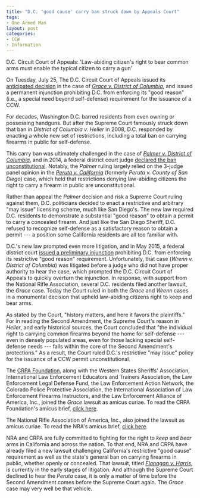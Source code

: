 ```yaml
---
title: "D.C. 'good cause' carry ban struck down by Appeals Court"
tags:
- One Armed Man
layout: post
categories:
- CCW
- Information
---
```


D.C. Circuit Court of Appeals: 'Law-abiding citizen's right to bear common arms must enable the typical citizen to carry a gun'

On Tuesday, July 25, The D.C. Circuit Court of Appeals issued its [anticipated decision](https://michellawyers.com/wp-content/uploads/2015/12/Wrenn-v.-D.C._Opinion.pdf) in the case of *[Grace v. District of Columbia](https://michellawyers.com/grace-v-district-of-columbia/)*, and issued a permanent injunction prohibiting D.C. from enforcing its "good reason" (i.e., a special need beyond self-defense) requirement for the issuance of a CCW.

For decades, Washington D.C. barred residents from even owning or possessing handguns. But after the Supreme Court famously struck down that ban in *District of Columbia v. Heller* in 2008, D.C. responded by enacting a whole new set of restrictions, including a total ban on carrying firearms in public for self-defense.

This carry ban was ultimately challenged in the case of *[Palmer v. District of Columbia](https://michellawyers.com/palmer-v-district-of-colombia/)*, and in 2014, a federal district court judge [declared the ban unconstitutional](https://michellawyers.com/wp-content/uploads/2012/06/Palmer-v.-District-of-Columbia_Memorandum-Decision-and-Order-re-Plaintiffs-Motion-for-Summary-Judgment-and-Defendants-Cross-Motion-for-Summary-Judgment.pdf). Notably, the *Palmer* ruling largely relied on the 3-judge panel opinion in the *[Peruta v. California](https://michellawyers.com/guncasetracker/perutavsandiego/)* (formerly *Peruta v. County of San Diego*) case, which held that restrictions denying law-abiding citizens the right to carry a firearm in public are unconstitutional.

Rather than appeal the *Palmer* decision and risk a Supreme Court ruling against them, D.C. politicians decided to enact a restrictive and arbitrary "may issue" licensing scheme, much like San Diego's. The new law required D.C. residents to demonstrate a substantial "good reason" to obtain a permit to carry a concealed firearm. And just like the San Diego Sheriff, D.C. refused to recognize self-defense as a satisfactory reason to obtain a permit --- a position some California residents are all too familiar with.

D.C.'s new law prompted even more litigation, and in May 2015, a federal district court [issued a preliminary injunction](https://michellawyers.com/wp-content/uploads/2015/05/Wren-v-DC_Memorandum-Decision-and-Order.pdf) prohibiting D.C. from enforcing its restrictive "good reason" requirement. Unfortunately, that case (*Wrenn v. District of Columbia*) was litigated before a judge who did not have proper authority to hear the case, which prompted the D.C. Circuit Court of Appeals to quickly overturn the injunction. In response, with support from the National Rifle Association, several D.C. residents filed another lawsuit, the *Grace* case. Today the Court ruled in both the *Grace* and *Wrenn* cases in a monumental decision that upheld law-abiding citizens right to keep and bear arms.

As stated by the Court, "history matters, and here it favors the plaintiffs." For in reading the Second Amendment, the Supreme Court's reason in *Heller*, and early historical sources, the Court concluded that "the individual right to carrying common firearms beyond the home for self-defense --- even in densely populated areas, even for those lacking special self-defense needs --- falls within the core of the Second Amendment's protections." As a result, the Court ruled D.C.'s restrictive "may issue" policy for the issuance of a CCW permit unconstitutional.

The [CRPA Foundation](https://secure.crpafoundation.org/contribute?campaign_id=4e832f4965322f9b0538b607b535d4f4), along with the Western States Sheriffs' Association, International Law Enforcement Educators and Trainers Association, the Law Enforcement Legal Defense Fund, the Law Enforcement Action Network, the Colorado Police Protective Association, the International Association of Law Enforcement Firearms Instructors, and the Law Enforcement Alliance of America, Inc., joined the *Grace* lawsuit as amicus curiae. To read the CRPA Foundation's amicus brief, [click here](https://michellawyers.com/wp-content/uploads/2015/12/Grace-v.-D.C._Brief-for-Amici-Curiae-Western-States-Sheriffs-Association-International-Law-Enforcement-Educators-and-Trainers-et-al-In-Support-of-Appellees-and-In-Support-of-Affirmance.pdf).

The National Rifle Association of America, Inc., also joined the lawsuit as amicus curiae. To read the NRA's amicus brief, [click here](https://michellawyers.com/wp-content/uploads/2015/12/Grace-v.-D.C._Brief-for-Amicus-Curiae-National-Rifle-Association-of-America-Inc.-In-Support-of-Plaintiffs-Appellees-and-Affirmance.pdf).

NRA and CRPA are fully committed to fighting for the right to *keep* and *bear* arms in California and across the nation. To that end, NRA and CRPA have already filed a new lawsuit challenging California's restrictive "good cause" requirement as well as the state's general ban on carrying firearms in public, whether openly or concealed. That lawsuit, titled *[Flanagan v. Harris](https://michellawyers.com/michelle-flanagan-et-al-vs-california-attorney-general-kamala-harris-et-al/)*, is currently in the early stages of litigation. And although the Supreme Court declined to hear the *Peruta* case, it is only a matter of time before the Second Amendment comes before the Supreme Court again. The *Grace* case may very well be that vehicle.
